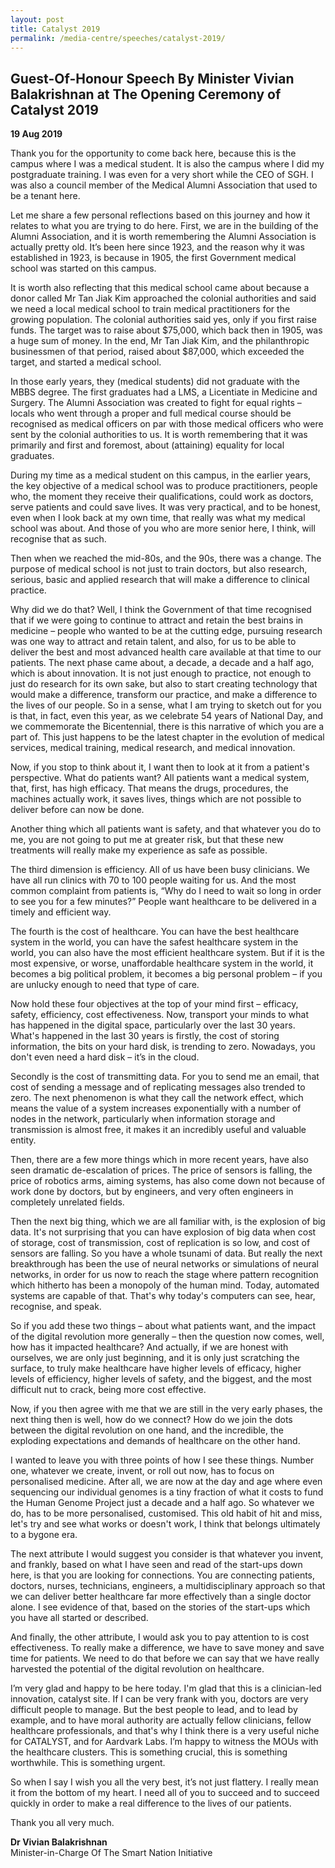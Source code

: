 ```yaml
---
layout: post
title: Catalyst 2019
permalink: /media-centre/speeches/catalyst-2019/
---
```

## Guest-Of-Honour Speech By Minister Vivian Balakrishnan at The Opening Ceremony of Catalyst 2019

**19 Aug 2019**

Thank you for the opportunity to come back here, because this is the campus where I was a medical student. It is also the campus where I did my postgraduate training. I was even for a very short while the CEO of SGH. I was also a council member of the Medical Alumni Association that used to be a tenant here.

Let me share a few personal reflections based on this journey and how it relates to what you are trying to do here. First, we are in the building of the Alumni Association, and it is worth remembering the Alumni Association is actually pretty old. It’s been here since 1923, and the reason why it was established in 1923, is because in 1905, the first Government medical school was started on this campus.

It is worth also reflecting that this medical school came about because a donor called Mr Tan Jiak Kim approached the colonial authorities and said we need a local medical school to train medical practitioners for the growing population. The colonial authorities said yes, only if you first raise funds. The target was to raise about $75,000, which back then in 1905, was a huge sum of money. In the end, Mr Tan Jiak Kim, and the philanthropic businessmen of that period, raised about $87,000, which exceeded the target, and started a medical school.

In those early years, they (medical students) did not graduate with the MBBS degree. The first graduates had a LMS, a Licentiate in Medicine and Surgery. The Alumni Association was created to fight for equal rights – locals who went through a proper and full medical course should be recognised as medical officers on par with those medical officers who were sent by the colonial authorities to us. It is worth remembering that it was primarily and first and foremost, about (attaining) equality for local graduates.

During my time as a medical student on this campus, in the earlier years, the key objective of a medical school was to produce practitioners, people who, the moment they receive their qualifications, could work as doctors, serve patients and could save lives. It was very practical, and to be honest, even when I look back at my own time, that really was what my medical school was about. And those of you who are more senior here, I think, will recognise that as such.

Then when we reached the mid-80s, and the 90s, there was a change. The purpose of medical school is not just to train doctors, but also research, serious, basic and applied research that will make a difference to clinical practice.

Why did we do that? Well, I think the Government of that time recognised that if we were going to continue to attract and retain the best brains in medicine – people who wanted to be at the cutting edge, pursuing research was one way to attract and retain talent, and also, for us to be able to deliver the best and most advanced health care available at that time to our patients. The next phase came about, a decade, a decade and a half ago, which is about innovation. It is not just enough to practice, not enough to just do research for its own sake, but also to start creating technology that would make a difference, transform our practice, and make a difference to the lives of our people. So in a sense, what I am trying to sketch out for you is that, in fact, even this year, as we celebrate 54 years of National Day, and we commemorate the Bicentennial, there is this narrative of which you are a part of. This just happens to be the latest chapter in the evolution of medical services, medical training, medical research, and medical innovation.

Now, if you stop to think about it, I want then to look at it from a patient's perspective. What do patients want? All patients want a medical system, that, first, has high efficacy. That means the drugs, procedures, the machines actually work, it saves lives, things which are not possible to deliver before can now be done.

Another thing which all patients want is safety, and that whatever you do to me, you are not going to put me at greater risk, but that these new treatments will really make my experience as safe as possible.

The third dimension is efficiency. All of us have been busy clinicians. We have all run clinics with 70 to 100 people waiting for us. And the most common complaint from patients is, “Why do I need to wait so long in order to see you for a few minutes?” People want healthcare to be delivered in a timely and efficient way.

The fourth is the cost of healthcare. You can have the best healthcare system in the world, you can have the safest healthcare system in the world, you can also have the most efficient healthcare system. But if it is the most expensive, or worse, unaffordable healthcare system in the world, it becomes a big political problem, it becomes a big personal problem – if you are unlucky enough to need that type of care.

Now hold these four objectives at the top of your mind first – efficacy, safety, efficiency, cost effectiveness. Now, transport your minds to what has happened in the digital space, particularly over the last 30 years. What's happened in the last 30 years is firstly, the cost of storing information, the bits on your hard disk, is trending to zero. Nowadays, you don't even need a hard disk – it’s in the cloud.

Secondly is the cost of transmitting data. For you to send me an email, that cost of sending a message and of replicating messages also trended to zero. The next phenomenon is what they call the network effect, which means the value of a system increases exponentially with a number of nodes in the network, particularly when information storage and transmission is almost free, it makes it an incredibly useful and valuable entity.

Then, there are a few more things which in more recent years, have also seen dramatic de-escalation of prices. The price of sensors is falling, the price of robotics arms, aiming systems, has also come down not because of work done by doctors, but by engineers, and very often engineers in completely unrelated fields.

Then the next big thing, which we are all familiar with, is the explosion of big data. It's not surprising that you can have explosion of big data when cost of storage, cost of transmission, cost of replication is so low, and cost of sensors are falling. So you have a whole tsunami of data. But really the next breakthrough has been the use of neural networks or simulations of neural networks, in order for us now to reach the stage where pattern recognition which hitherto has been a monopoly of the human mind. Today, automated systems are capable of that. That's why today's computers can see, hear, recognise, and speak.

So if you add these two things – about what patients want, and the impact of the digital revolution more generally – then the question now comes, well, how has it impacted healthcare? And actually, if we are honest with ourselves, we are only just beginning, and it is only just scratching the surface, to truly make healthcare have higher levels of efficacy, higher levels of efficiency, higher levels of safety, and the biggest, and the most difficult nut to crack, being more cost effective.

Now, if you then agree with me that we are still in the very early phases, the next thing then is well, how do we connect? How do we join the dots between the digital revolution on one hand, and the incredible, the exploding expectations and demands of healthcare on the other hand.

I wanted to leave you with three points of how I see these things. Number one, whatever we create, invent, or roll out now, has to focus on personalised medicine. After all, we are now at the day and age where even sequencing our individual genomes is a tiny fraction of what it costs to fund the Human Genome Project just a decade and a half ago. So whatever we do, has to be more personalised, customised. This old habit of hit and miss, let's try and see what works or doesn't work, I think that belongs ultimately to a bygone era.

The next attribute I would suggest you consider is that whatever you invent, and frankly, based on what I have seen and read of the start-ups down here, is that you are looking for connections. You are connecting patients, doctors, nurses, technicians, engineers, a multidisciplinary approach so that we can deliver better healthcare far more effectively than a single doctor alone. I see evidence of that, based on the stories of the start-ups which you have all started or described.

And finally, the other attribute, I would ask you to pay attention to is cost effectiveness. To really make a difference, we have to save money and save time for patients. We need to do that before we can say that we have really harvested the potential of the digital revolution on healthcare.

I’m very glad and happy to be here today. I'm glad that this is a clinician-led innovation, catalyst site. If I can be very frank with you, doctors are very difficult people to manage. But the best people to lead, and to lead by example, and to have moral authority are actually fellow clinicians, fellow healthcare professionals, and that's why I think there is a very useful niche for CATALYST, and for Aardvark Labs. I’m happy to witness the MOUs with the healthcare clusters. This is something crucial, this is something worthwhile. This is something urgent.

So when I say I wish you all the very best, it’s not just flattery. I really mean it from the bottom of my heart. I need all of you to succeed and to succeed quickly in order to make a real difference to the lives of our patients.

Thank you all very much.

**Dr Vivian Balakrishnan** <br>
Minister-in-Charge Of The Smart Nation Initiative